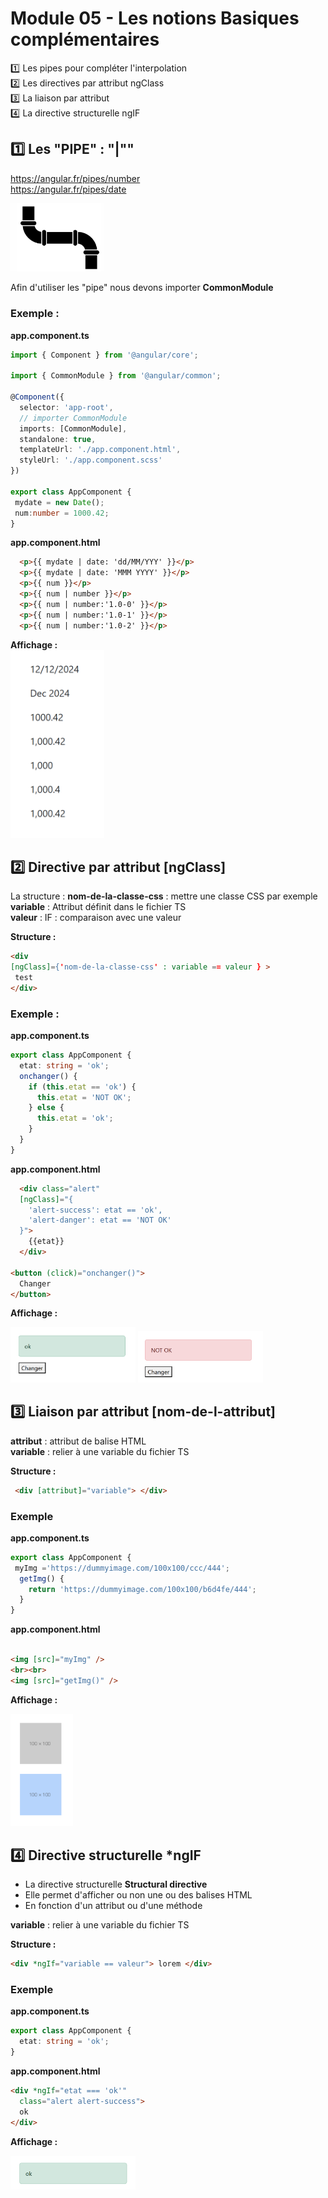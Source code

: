 # Module 05 - Les notions Basiques complémentaires
:one: Les pipes pour compléter l'interpolation  
:two: Les directives par attribut ngClass  
:three: La liaison par attribut  
:four: La directive structurelle ngIF  

## :one: Les "PIPE" : "|""
https://angular.fr/pipes/number  
https://angular.fr/pipes/date  

<img src="../img/td/td5/pipe.png" width="150">

Afin d'utiliser les "pipe" nous devons importer **CommonModule**
### Exemple :
**app.component.ts**
```ts
import { Component } from '@angular/core';

import { CommonModule } from '@angular/common';

@Component({
  selector: 'app-root',
  // importer CommonModule 
  imports: [CommonModule],
  standalone: true,
  templateUrl: './app.component.html',
  styleUrl: './app.component.scss'
})

export class AppComponent {
 mydate = new Date();
 num:number = 1000.42;
}

```

**app.component.html**
```html
  <p>{{ mydate | date: 'dd/MM/YYY' }}</p>
  <p>{{ mydate | date: 'MMM YYYY' }}</p>
  <p>{{ num }}</p>
  <p>{{ num | number }}</p>
  <p>{{ num | number:'1.0-0' }}</p>
  <p>{{ num | number:'1.0-1' }}</p>
  <p>{{ num | number:'1.0-2' }}</p>
```
**Affichage :**  
<img src="../img/td/td5/html-pipe.png" width="150">

## :two: Directive par attribut [ngClass]
La structure :
**nom-de-la-classe-css** : mettre une classe CSS par exemple   
**variable** : Attribut définit dans le fichier TS     
**valeur** : IF : comparaison avec une valeur
  
**Structure :**
```html
<div  
[ngClass]={'nom-de-la-classe-css' : variable == valeur } >
 test
</div>
```
### Exemple :
**app.component.ts**
```ts
export class AppComponent {
  etat: string = 'ok';
  onchanger() {
    if (this.etat == 'ok') {
      this.etat = 'NOT OK';
    } else {
      this.etat = 'ok';
    }
  }
}
```
**app.component.html**
```html
  <div class="alert"
  [ngClass]="{
    'alert-success': etat == 'ok',
    'alert-danger': etat == 'NOT OK'
  }">
    {{etat}}
  </div>

<button (click)="onchanger()">
  Changer
</button>
```
**Affichage :**  

<img src="../img/td/td5/btn-on.png" width="200">
  
<img src="../img/td/td5/btn-off.png" width="200">

## :three: Liaison par attribut [nom-de-l-attribut]
**attribut** : attribut de balise HTML  
**variable** : relier à une variable du fichier TS  
  
**Structure :**
```html
 <div [attribut]="variable"> </div>
```
### Exemple
**app.component.ts**
```ts
export class AppComponent {
 myImg ='https://dummyimage.com/100x100/ccc/444';
  getImg() {
    return 'https://dummyimage.com/100x100/b6d4fe/444';
  }
}
```

**app.component.html**
```html

<img [src]="myImg" />
<br><br>
<img [src]="getImg()" />

```
**Affichage :** 
  
<img src="../img/td/td5/img.png" width="100">


## :four: Directive structurelle *ngIF
- La directive structurelle **Structural directive**
- Elle permet d'afficher ou non une ou des balises HTML
- En fonction d'un attribut ou d'une méthode

**variable** : relier à une variable du fichier TS  

**Structure :**
```html
<div *ngIf="variable == valeur"> lorem </div>
```

### Exemple
**app.component.ts**
```ts
export class AppComponent {
  etat: string = 'ok';
}
```
**app.component.html**
```html
<div *ngIf="etat === 'ok'"
  class="alert alert-success">
  ok
</div>
```
  
**Affichage :** 
  
<img src="../img/td/td5/if.png" width="200">

